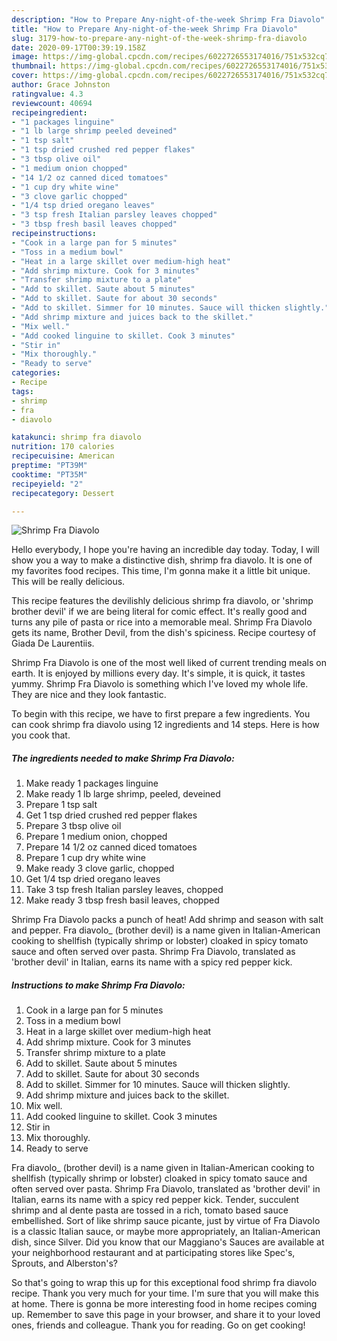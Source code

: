 ```yaml
---
description: "How to Prepare Any-night-of-the-week Shrimp Fra Diavolo"
title: "How to Prepare Any-night-of-the-week Shrimp Fra Diavolo"
slug: 3179-how-to-prepare-any-night-of-the-week-shrimp-fra-diavolo
date: 2020-09-17T00:39:19.158Z
image: https://img-global.cpcdn.com/recipes/6022726553174016/751x532cq70/shrimp-fra-diavolo-recipe-main-photo.jpg
thumbnail: https://img-global.cpcdn.com/recipes/6022726553174016/751x532cq70/shrimp-fra-diavolo-recipe-main-photo.jpg
cover: https://img-global.cpcdn.com/recipes/6022726553174016/751x532cq70/shrimp-fra-diavolo-recipe-main-photo.jpg
author: Grace Johnston
ratingvalue: 4.3
reviewcount: 40694
recipeingredient:
- "1 packages linguine"
- "1 lb large shrimp peeled deveined"
- "1 tsp salt"
- "1 tsp dried crushed red pepper flakes"
- "3 tbsp olive oil"
- "1 medium onion chopped"
- "14 1/2 oz canned diced tomatoes"
- "1 cup dry white wine"
- "3 clove garlic chopped"
- "1/4 tsp dried oregano leaves"
- "3 tsp fresh Italian parsley leaves chopped"
- "3 tbsp fresh basil leaves chopped"
recipeinstructions:
- "Cook in a large pan for 5 minutes"
- "Toss in a medium bowl"
- "Heat in a large skillet over medium-high heat"
- "Add shrimp mixture. Cook for 3 minutes"
- "Transfer shrimp mixture to a plate"
- "Add to skillet. Saute about 5 minutes"
- "Add to skillet. Saute for about 30 seconds"
- "Add to skillet. Simmer for 10 minutes. Sauce will thicken slightly."
- "Add shrimp mixture and juices back to the skillet."
- "Mix well."
- "Add cooked linguine to skillet. Cook 3 minutes"
- "Stir in"
- "Mix thoroughly."
- "Ready to serve"
categories:
- Recipe
tags:
- shrimp
- fra
- diavolo

katakunci: shrimp fra diavolo 
nutrition: 170 calories
recipecuisine: American
preptime: "PT39M"
cooktime: "PT35M"
recipeyield: "2"
recipecategory: Dessert

---
```



![Shrimp Fra Diavolo](https://img-global.cpcdn.com/recipes/6022726553174016/751x532cq70/shrimp-fra-diavolo-recipe-main-photo.jpg)

Hello everybody, I hope you're having an incredible day today. Today, I will show you a way to make a distinctive dish, shrimp fra diavolo. It is one of my favorites food recipes. This time, I'm gonna make it a little bit unique. This will be really delicious.

This recipe features the devilishly delicious shrimp fra diavolo, or &#39;shrimp brother devil&#39; if we are being literal for comic effect. It&#39;s really good and turns any pile of pasta or rice into a memorable meal. Shrimp Fra Diavolo gets its name, Brother Devil, from the dish&#39;s spiciness. Recipe courtesy of Giada De Laurentiis.

Shrimp Fra Diavolo is one of the most well liked of current trending meals on earth. It is enjoyed by millions every day. It's simple, it is quick, it tastes yummy. Shrimp Fra Diavolo is something which I've loved my whole life. They are nice and they look fantastic.


To begin with this recipe, we have to first prepare a few ingredients. You can cook shrimp fra diavolo using 12 ingredients and 14 steps. Here is how you cook that.

<!--inarticleads1-->

##### The ingredients needed to make Shrimp Fra Diavolo:

1. Make ready 1 packages linguine
1. Make ready 1 lb large shrimp, peeled, deveined
1. Prepare 1 tsp salt
1. Get 1 tsp dried crushed red pepper flakes
1. Prepare 3 tbsp olive oil
1. Prepare 1 medium onion, chopped
1. Prepare 14 1/2 oz canned diced tomatoes
1. Prepare 1 cup dry white wine
1. Make ready 3 clove garlic, chopped
1. Get 1/4 tsp dried oregano leaves
1. Take 3 tsp fresh Italian parsley leaves, chopped
1. Make ready 3 tbsp fresh basil leaves, chopped


Shrimp Fra Diavolo packs a punch of heat! Add shrimp and season with salt and pepper. Fra diavolo_ (brother devil) is a name given in Italian-American cooking to shellfish (typically shrimp or lobster) cloaked in spicy tomato sauce and often served over pasta. Shrimp Fra Diavolo, translated as &#39;brother devil&#39; in Italian, earns its name with a spicy red pepper kick. 

<!--inarticleads2-->

##### Instructions to make Shrimp Fra Diavolo:

1. Cook in a large pan for 5 minutes
1. Toss in a medium bowl
1. Heat in a large skillet over medium-high heat
1. Add shrimp mixture. Cook for 3 minutes
1. Transfer shrimp mixture to a plate
1. Add to skillet. Saute about 5 minutes
1. Add to skillet. Saute for about 30 seconds
1. Add to skillet. Simmer for 10 minutes. Sauce will thicken slightly.
1. Add shrimp mixture and juices back to the skillet.
1. Mix well.
1. Add cooked linguine to skillet. Cook 3 minutes
1. Stir in
1. Mix thoroughly.
1. Ready to serve


Fra diavolo_ (brother devil) is a name given in Italian-American cooking to shellfish (typically shrimp or lobster) cloaked in spicy tomato sauce and often served over pasta. Shrimp Fra Diavolo, translated as &#39;brother devil&#39; in Italian, earns its name with a spicy red pepper kick. Tender, succulent shrimp and al dente pasta are tossed in a rich, tomato based sauce embellished. Sort of like shrimp sauce picante, just by virtue of Fra Diavolo is a classic Italian sauce, or maybe more appropriately, an Italian-American dish, since Silver. Did you know that our Maggiano&#39;s Sauces are available at your neighborhood restaurant and at participating stores like Spec&#39;s, Sprouts, and Alberston&#39;s? 

So that's going to wrap this up for this exceptional food shrimp fra diavolo recipe. Thank you very much for your time. I'm sure that you will make this at home. There is gonna be more interesting food in home recipes coming up. Remember to save this page in your browser, and share it to your loved ones, friends and colleague. Thank you for reading. Go on get cooking!
